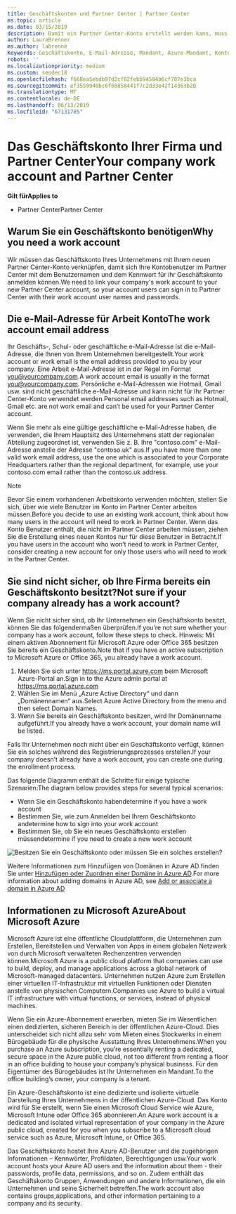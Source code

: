 ```yaml
---
title: Geschäftskonten und Partner Center | Partner Center
ms.topic: article
ms.date: 03/15/2019
description: Damit ein Partner Center-Konto erstellt werden kann, muss Ihr Unternehmen ein Geschäftskonto besitzen. Mit einem aktiven Abonnement für Microsoft Azure oder Office 365 besitzen Sie bereits ein Geschäftskonto.
author: LauraBrenner
ms.author: labrenne
Keywords: Geschäftskonto, E-Mail-Adresse, Mandant, Azure-Mandant, Konto erstellen, Domänenname
robots: ''
ms.localizationpriority: medium
ms.custom: seodec18
ms.openlocfilehash: f668ea5ebdb97d2cf02febb94584b6cf707e3bca
ms.sourcegitcommit: ef3559940bc6f68858441f7c2d33e42f14363b20
ms.translationtype: MT
ms.contentlocale: de-DE
ms.lasthandoff: 06/13/2019
ms.locfileid: "67131705"
---
```

# <a name="your-company-work-account-and-partner-center"></a><span data-ttu-id="040ef-105">Das Geschäftskonto Ihrer Firma und Partner Center</span><span class="sxs-lookup"><span data-stu-id="040ef-105">Your company work account and Partner Center</span></span>  

<span data-ttu-id="040ef-106">**Gilt für**</span><span class="sxs-lookup"><span data-stu-id="040ef-106">**Applies to**</span></span>

-  <span data-ttu-id="040ef-107">Partner Center</span><span class="sxs-lookup"><span data-stu-id="040ef-107">Partner Center</span></span>

## <a name="why-you-need-a-work-account"></a><span data-ttu-id="040ef-108">Warum Sie ein Geschäftskonto benötigen</span><span class="sxs-lookup"><span data-stu-id="040ef-108">Why you need a work account</span></span>

<span data-ttu-id="040ef-109">Wir müssen das Geschäftskonto Ihres Unternehmens mit Ihrem neuen Partner Center-Konto verknüpfen, damit sich Ihre Kontobenutzer im Partner Center mit dem Benutzernamen und dem Kennwort für ihr Geschäftskonto anmelden können.</span><span class="sxs-lookup"><span data-stu-id="040ef-109">We need to link your company's work account to your new Partner Center account, so your account users can sign in to Partner Center with their work account user names and passwords.</span></span>

## <a name="the-work-account-email-address"></a><span data-ttu-id="040ef-110">Die e-Mail-Adresse für Arbeit Konto</span><span class="sxs-lookup"><span data-stu-id="040ef-110">The work account email address</span></span>

<span data-ttu-id="040ef-111">Ihr Geschäfts-, Schul- oder geschäftliche e-Mail-Adresse ist die e-Mail-Adresse, die Ihnen von Ihrem Unternehmen bereitgestellt.</span><span class="sxs-lookup"><span data-stu-id="040ef-111">Your work account or work email is the email address provided to you by your company.</span></span> <span data-ttu-id="040ef-112">Eine Arbeit e-Mail-Adresse ist in der Regel im Format you@yourcompany.com.</span><span class="sxs-lookup"><span data-stu-id="040ef-112">A work account email is usually in the format you@yourcompany.com.</span></span> <span data-ttu-id="040ef-113">Persönliche e-Mail-Adressen wie Hotmail, Gmail usw. sind nicht geschäftliche e-Mail-Adresse und kann nicht für Ihr Partner Center-Konto verwendet werden.</span><span class="sxs-lookup"><span data-stu-id="040ef-113">Personal email addresses such as Hotmail, Gmail etc. are not work email and can’t be used for your Partner Center account.</span></span> 

<span data-ttu-id="040ef-114">Wenn Sie mehr als eine gültige geschäftliche e-Mail-Adresse haben, die verwenden, die Ihrem Hauptsitz des Unternehmens statt der regionalen Abteilung zugeordnet ist, verwenden Sie z. B. Ihre "contoso.com" e-Mail-Adresse anstelle der Adresse "contoso.uk" aus.</span><span class="sxs-lookup"><span data-stu-id="040ef-114">If you have more than one valid work email address, use the one which is associated to your Corporate Headquarters rather than the regional department, for example, use your contoso.com email rather than the contoso.uk address.</span></span>

> [!NOTE]  
>  <span data-ttu-id="040ef-115">Bevor Sie einem vorhandenen Arbeitskonto verwenden möchten, stellen Sie sich, über wie viele Benutzer im Konto im Partner Center arbeiten müssen.</span><span class="sxs-lookup"><span data-stu-id="040ef-115">Before you decide to use an existing work account, think about how many users in the account will need to work in Partner Center.</span></span> <span data-ttu-id="040ef-116">Wenn das Konto Benutzer enthält, die nicht im Partner Center arbeiten müssen, ziehen Sie die Erstellung eines neuen Kontos nur für diese Benutzer in Betracht.</span><span class="sxs-lookup"><span data-stu-id="040ef-116">If you have users in the account who won’t need to work in Partner Center, consider creating a new account for only those users who will need to work in the Partner Center.</span></span>


## <a name="not-sure-if-your-company-already-has-a-work-account"></a><span data-ttu-id="040ef-117">Sie sind nicht sicher, ob Ihre Firma bereits ein Geschäftskonto besitzt?</span><span class="sxs-lookup"><span data-stu-id="040ef-117">Not sure if your company already has a work account?</span></span>

<span data-ttu-id="040ef-118">Wenn Sie nicht sicher sind, ob Ihr Unternehmen ein Geschäftskonto besitzt, können Sie das folgendermaßen überprüfen.</span><span class="sxs-lookup"><span data-stu-id="040ef-118">If you’re not sure whether your company has a work account, follow these steps to check.</span></span> <span data-ttu-id="040ef-119">Hinweis: Mit einem aktiven Abonnement für Microsoft Azure oder Office 365 besitzen Sie bereits ein Geschäftskonto.</span><span class="sxs-lookup"><span data-stu-id="040ef-119">Note that if you have an active subscription to Microsoft Azure or Office 365, you already have a work account.</span></span>

1.  <span data-ttu-id="040ef-120">Melden Sie sich unter https://ms.portal.azure.com beim Microsoft Azure-Portal an.</span><span class="sxs-lookup"><span data-stu-id="040ef-120">Sign in to the Azure admin portal at https://ms.portal.azure.com</span></span>
2.  <span data-ttu-id="040ef-121">Wählen Sie im Menü „Azure Active Directory“ und dann „Domänennamen“ aus.</span><span class="sxs-lookup"><span data-stu-id="040ef-121">Select Azure Active Directory from the menu and then select Domain Names.</span></span>
3.  <span data-ttu-id="040ef-122">Wenn Sie bereits ein Geschäftskonto besitzen, wird Ihr Domänenname aufgeführt.</span><span class="sxs-lookup"><span data-stu-id="040ef-122">If you already have a work account, your domain name will be listed.</span></span>

<span data-ttu-id="040ef-123">Falls Ihr Unternehmen noch nicht über ein Geschäftskonto verfügt, können Sie ein solches während des Registrierungsprozesses erstellen.</span><span class="sxs-lookup"><span data-stu-id="040ef-123">If your company doesn’t already have a work account, you can create one during the enrollment process.</span></span>

<span data-ttu-id="040ef-124">Das folgende Diagramm enthält die Schritte für einige typische Szenarien:</span><span class="sxs-lookup"><span data-stu-id="040ef-124">The diagram below provides steps for several typical scenarios:</span></span>

- <span data-ttu-id="040ef-125">Wenn Sie ein Geschäftskonto haben</span><span class="sxs-lookup"><span data-stu-id="040ef-125">determine if you have a work account</span></span> 
- <span data-ttu-id="040ef-126">Bestimmen Sie, wie zum Anmelden bei Ihrem Geschäftskonto an</span><span class="sxs-lookup"><span data-stu-id="040ef-126">determine how to sign into your work account</span></span> 
- <span data-ttu-id="040ef-127">Bestimmen Sie, ob Sie ein neues Geschäftskonto erstellen müssen</span><span class="sxs-lookup"><span data-stu-id="040ef-127">determine if you need to create a new work account</span></span>


![Besitzen Sie ein Geschäftskonto oder müssen Sie ein solches erstellen?](images/onboardingAADFlow.png)

<span data-ttu-id="040ef-129">Weitere Informationen zum Hinzufügen von Domänen in Azure AD finden Sie unter [Hinzufügen oder Zuordnen einer Domäne in Azure AD](https://docs.microsoft.com/azure/active-directory/active-directory-add-domain).</span><span class="sxs-lookup"><span data-stu-id="040ef-129">For more information about adding domains in Azure AD, see [Add or associate a domain in Azure AD](https://docs.microsoft.com/azure/active-directory/active-directory-add-domain)</span></span>

## <a name="about-microsoft-azure"></a><span data-ttu-id="040ef-130">Informationen zu Microsoft Azure</span><span class="sxs-lookup"><span data-stu-id="040ef-130">About Microsoft Azure</span></span>

<span data-ttu-id="040ef-131">Microsoft Azure ist eine öffentliche Cloudplattform, die Unternehmen zum Erstellen, Bereitstellen und Verwalten von Apps in einem globalen Netzwerk von durch Microsoft verwalteten Rechenzentren verwenden können.</span><span class="sxs-lookup"><span data-stu-id="040ef-131">Microsoft Azure is a public cloud platform that companies can use to build, deploy, and manage applications across a global network of Microsoft-managed datacenters.</span></span> <span data-ttu-id="040ef-132">Unternehmen nutzen Azure zum Erstellen einer virtuellen IT-Infrastruktur mit virtuellen Funktionen oder Diensten anstelle von physischen Computern.</span><span class="sxs-lookup"><span data-stu-id="040ef-132">Companies use Azure to build a virtual IT infrastructure with virtual functions, or services, instead of physical machines.</span></span> 

<span data-ttu-id="040ef-133">Wenn Sie ein Azure-Abonnement erwerben, mieten Sie im Wesentlichen einen dedizierten, sicheren Bereich in der öffentlichen Azure-Cloud. Dies unterscheidet sich nicht allzu sehr vom Mieten eines Stockwerks in einem Bürogebäude für die physische Ausstattung Ihres Unternehmens.</span><span class="sxs-lookup"><span data-stu-id="040ef-133">When you purchase an Azure subscription, you’re essentially renting a dedicated, secure space in the Azure public cloud, not too different from renting a floor in an office building to house your company’s physical business.</span></span> <span data-ttu-id="040ef-134">Für den Eigentümer des Bürogebäudes ist Ihr Unternehmen ein Mandant.</span><span class="sxs-lookup"><span data-stu-id="040ef-134">To the office building’s owner, your company is a tenant.</span></span> 

<span data-ttu-id="040ef-135">Ein Azure-Geschäftskonto ist eine dedizierte und isolierte virtuelle Darstellung Ihres Unternehmens in der öffentlichen Azure-Cloud. Das Konto wird für Sie erstellt, wenn Sie einen Microsoft Cloud Service wie Azure, Microsoft Intune oder Office 365 abonnieren.</span><span class="sxs-lookup"><span data-stu-id="040ef-135">An Azure work account is a dedicated and isolated virtual representation of your company in the Azure public cloud, created for you when you subscribe to a Microsoft cloud service such as Azure, Microsoft Intune, or Office 365.</span></span> 

<span data-ttu-id="040ef-136">Das Geschäftskonto hostet Ihre Azure AD-Benutzer und die zugehörigen Informationen – Kennwörter, Profildaten, Berechtigungen usw.</span><span class="sxs-lookup"><span data-stu-id="040ef-136">Your work account hosts your Azure AD users and the information about them - their passwords, profile data, permissions, and so on.</span></span> <span data-ttu-id="040ef-137">Zudem enthält das Geschäftskonto Gruppen, Anwendungen und andere Informationen, die ein Unternehmen und seine Sicherheit betreffen.</span><span class="sxs-lookup"><span data-stu-id="040ef-137">The work account also contains groups,applications, and other information pertaining to a company and its security.</span></span> 
